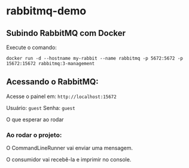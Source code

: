 # rabbitmq-demo

## Subindo RabbitMQ com Docker

Execute o comando:

`
docker run -d --hostname my-rabbit --name rabbitmq -p 5672:5672 -p 15672:15672 rabbitmq:3-management
`

## Acessando o RabbitMQ:
Acesse o painel em: `http://localhost:15672`

Usuário: `guest`
Senha: `guest`

O que esperar ao rodar

### Ao rodar o projeto:

O CommandLineRunner vai enviar uma mensagem.

O consumidor vai recebê-la e imprimir no console.